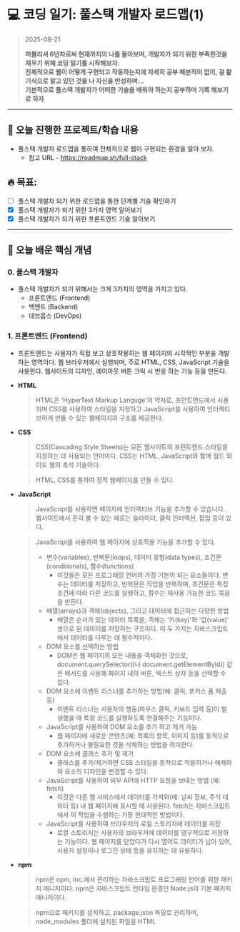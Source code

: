 # 💻 코딩 일기: 풀스택 개발자 로드맵(1)
> 2025-08-21
>
> **퍼블리셔 6년차로써 현재까지의 나를 돌아보며, 개발자가 되기 위한 부족한것을 채우기 위해 코딩 일기를 시작해보자.  
> 전체적으로 웹이 어떻게 구현되고 작동하는지에 자세히 공부 해본적이 없이, 겉 핥기식으로 알고 있던 것을 나 자신을 반성하며...  
> 기본적으로 풀스택 개발자가 어떠한 기술을 배워야 하는지 공부하며 기록 해보기로 하자**
---

## 🚀 오늘 진행한 프로젝트/학습 내용
- 풀스택 개발자 로드맵을 통하여 전체적으로 웹이 구현되는 환경을 알아 보자.
  - 참고 URL - https://roadmap.sh/full-stack
  
## 🔥 목표:  
  - [ ] 풀스택 개발자 되기 위한 로드맵을 통한 단계별 기술 확인하기
  - [x] 풀스택 개발자가 되기 위한 3가지 영역 알아보기
  - [x] 풀스택 개발자가 되기 위한 프론트엔드 기술 알아보기

---

## 📝 오늘 배운 핵심 개념

### 0. 풀스택 개발자
- 풀스택 개발자가 되기 위해서는 크게 3가지의 영역을 가지고 있다.
  - 프론트엔드 (Frontend)
  - 백엔드 (Backend)
  - 데브옵스 (DevOps)

### 1. 프론트엔드 (Frontend)
- 프론트엔드는 사용자가 직접 보고 상호작용하는 웹 페이지의 시각적인 부분을 개발하는 영역이다. 웹 브라우저에서 실행되며, 주로 HTML, CSS, JavaScript 기술을 사용한다. 웹사이트의 디자인, 레이아웃 버튼 크릭 시 반응 하는 기능 등을 만든다.
- **HTML**
  > HTML은 'HyperText Markup Languge'의 약자로, 프런트엔드에서 사용되며 CSS를 사용하여 스타일을 지정하고 JavaScript를 사용하여 인터랙티브하게 만들 수 있는 웹페이지의 구조를 제공한다.
- **CSS**
  > CSS(Cascading Style Sheets)는 모든 웹사이트의 프런트엔드 스타일을 지정하는 데 사용되는 언어이다. CSS는 HTML, JavaScript와 함께 월드 와이드 웹의 초석 기술이다.  
  
  > HTML, CSS를 통하여 정적 웹페이지를 만들 수 있다.
- **JavaScript**
  > JavaScript를 사용하면 페이지에 인터랙티브 기능을 추가할 수 있습니다. 웹사이트에서 흔히 볼 수 있는 예로는 슬라이더, 클릭 인터랙션, 팝업 등이 있다.
  
  > JavaScript를 사용하여 웹 페이지에 상호작용 기능을 추가할 수 있다.
  > - 변수(variables), 반복문(loops), 데이터 유형(data types), 조건문(conditionals), 함수(functions)
  >   - 이것들은 모든 프로그래밍 언어의 가장 기본이 되는 요소들이다. 변수는 데이터를 저장하고, 반복문은 작업을 반복하며, 조건문은 특정 조건에 따라 다른 코드를 실행하고, 함수는 재사용 가능한 코드 묶음을 만든다.
  > - 배열(arrays)과 객체(objects), 그리고 데이터에 접근하는 다양한 방법
  >   - 배열은 순서가 있는 데이터 목록을, 객체는 '키(key)'와 '값(value)' 쌍으로 된 데이터를 저장하는 구조이다. 이 두 가지는 자바스크립트에서 데이터를 다루는 데 필수적이다.
  > - DOM 요소를 선택하는 방법
  >   - DOM은 웹 페이지의 모든 내용을 객체화한 것으로, document.querySelector()나 document.getElementById() 같은 메서드를 사용해 페이지 내의 버튼, 텍스트 상자 등을 선택할 수 있다.
  > - DOM 요소에 이벤트 리스너를 추가하는 방법(예: 클릭, 포커스 폼 제출 등)
  >   - 이벤트 리스너는 사용자의 행동(마우스 클릭, 키보드 입력 등)이 발생했을 때 특정 코드를 실행하도록 연결해주는 기능이다.
  > - JavaScript를 사용하여 DOM 요소를 추가 하고 제거 가능
  >   - 웹 페이지에 새로운 콘텐츠(예: 목록의 항목, 이미지 등)를 동적으로 추가하거나 불필요한 것을 삭제하는 방법을 의미한다.
  > - DOM 요소에 클래스 추가 및 제거
  >   - 클래스를 추가/제거하면 CSS 스타일을 동적으로 적용하거나 해제하여 요소의 디자인을 변경할 수 있다.
  > - JavaScript를 사용하여 외부 API에 HTTP 요청을 보내는 방법 (예: fetch)
  >   - 이것은 다른 웹 서비스에서 데이터를 가져와(예: 날씨 정보, 주식 데이터 등) 내 웹 페이지에 표시할 때 사용된다. fetch는 자바스크립트에서 이 작업을 수행하는 가장 현대적인 방법이다.
  > - JavaScript를 사용하여 브라우저의 로컬 스토리지에 데이터를 저장
  >   - 로컬 스토리지는 사용자의 브라우저에 데이터를 영구적으로 저장하는 기능이다. 웹 페이지를 닫았다가 다시 열어도 데이터가 남아 있어, 사용자 설정이나 로그인 상태 등을 유지하는 데 유용하다.
- **npm**
  > npm은 npm, Inc.에서 관리하는 자바스크립트 프로그래밍 언어를 위한 패키지 매니저이다. npm은 자바스크립트 런타임 환경인 Node.js의 기본 패키지 매니저이다.
  
  > npm으로 패키지를 설치하고, package.json 파일로 관리하며, node_modules 폴더에 설치된 파일을 HTML <script> 태그를 통해 사용할 수 있다.
- **Git**
  > Git은 빠르고 효율성을 가지고 작은 프로젝트부터 대규모 프로젝트까지 모든 것을 다루기 위해 설계된, 무료이며 오픈 소스인 분산형 버전 관리 시스템이다.
- **GitHub**
  > GitHub는 Git을 활용한 소프트웨어 개발 및 버전 관리를 위한 인터넷 호스팅 서비스 제공업체이다. Git의 분산 버전 관리 및 소스 코드 관리 기능은 물론, 자체 기능도 제공한다.
- **Tailwind CSS**
  > CSS 프레임워크로, 컴포넌트를 스타일링하는 데 도움이 되는 '아토믹(atomic) CSS 클래스'를 제공한다. 예를 들어, flex, pt-4, text-center, rotate-90 같은 클래스들을 마크업(markup)에 직접 조합하여 어떤 디자인이든 만들 수 있다.
  > - '아토믹(atomic) CSS 클래스'란 하나의 클래스가 하나의 스타일 속성만을 담당하도록 설계된 CSS 방식이다. 즉, 클래스 이름 자체가 그 클래스가 어떤 역할을 하는지 직관적으로 보여준다.
- **React**
  > React는 사용자 인터페이스를 구축하기 위한 가장 인기 있는 프론트엔드 자바스크립트 라이브러리이다. React는 Node를 사용하여 서버에서도 렌더링될 수 있으며, React Native를 사용해 모바일 앱을 구동할 수도 있다.
  
  > 최신 프런트엔드 애플리케이션은 React, Vue, Angular와 같은 프레임워크이다

### 3. 백엔드 (Backend)
- [배운 내용 1]
- [배운 내용 2]


### 4. 데브옵스 (DevOps)
- [배운 내용 1]
- [배운 내용 2]

---

## ✍️ 느낀 점
- 기존에 퍼블리셔로 일하면서 배웠던 기본적인 기술은 비교적 알고 있던거라, 알아보면서 이해하는데 어렵지는 않았다.
- Tailwind CSS 프레임 워크는 써보지 않았지만, 기존에 비슷한 css 프레임 워크인지 다음에 사용해보면서 비교해 보아야 겠다.
- 깊게 공부하는게 아니라, 어떠한 흐름, 기술로 풀스택 개발자가 되는지 알아가다 보니 궁금한 점이 생긴다.
- 프론트 영역이 아닌 백엔드, 데브옵스 2가지는 어떠한 기술이 들어가는지 얼른 공부하고 싶어진다.  데브옵스라는 단어는 처음 들어 보았다.

---

## 🎯 다음 목표
  - [ ] 풀스택 개발자 되기 위한 로드맵을 통한 단계별 기술 확인하기
  - [ ] 풀스택 개발자가 되기 위한 백엔드 기술 알아보기
